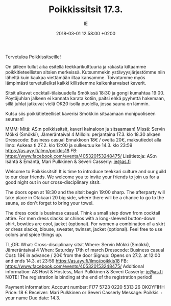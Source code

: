﻿---
layout: post
title: Poikkissitsit 17.3.
date: 2018-03-01 12:58:00 +0200
language: fin
author: IE
categories: AS sitsit
---
Tervetuloa Poikkissitseille!

On jälleen tullut aika esitellä teekkarikulttuuria ja rakasta kiltaamme poikkitieteellisten sitsien merkeissä. Kutsummekin ystävyysjärjestömme niin läheltä kuin kaukaa viettämään iltaa kansamme. Toivotamme myös lämpimästi tervetulleiksi kaikki killistiemme kaikenkarvaiset kaverit.

Sitsit alkavat cocktail-tilaisuudella Smökissä 18:30 ja gongi kumahtaa 19:00. Pöytäjuhlan jälkeen ei kannata karata kotiin, paitsi ehkä pyyhettä hakemaan, sillä juhlat jatkuvat vielä OK20 isolla puolella, jossa sauna on lämmin.

Kutsu siis poikkitieteelliset kaverisi Smökkiin sitsaamaan monipuoliseen seuraan!

MMM:
Mitä: AS:n poikkissitsit, kaveri kainaloon ja sitsaamaan!
Missä: Servin Mökki (Smökki), Jämeräntaival 4
Milloin: perjantaina 17.3. klo 18.30 alkaen
Dresscode: Business casual
Ennakkoon 18€ / ovelta 20€, maksutiedot alla
Ilmo: Aukeaa ti 27.2. klo 12:00 ja sulkeutuu ke 14.3. klo 23:59  <https://as.ayy.fi/ilmo/poikkis18>
FB: <https://www.facebook.com/events/405320153248475/>
Lisätietoja: AS:n Isäntä & Emäntä, Mari Pulkkinen & Severi Casserly: ie@as.fi


Welcome to Poikkissitsit!
It is time to introduce teekkari culture and our guild to our dear friends. We welcome you to invite your friends to join us for a good night out in our cross-disciplinary sitsit.

The doors open at 18:30 and the sitsit begin 19:00 sharp. The afterparty will take place in Otakaari 20 big side, where there will be a chance to go to the sauna, so don't forget to bring your towel.

The dress code is business casual. Think a small step down from cocktail attire. For men dress slacks or chinos with a long-sleeved button-down shirt, bowties are cool, jacket (optional). For women a combination of a skirt or dress slacks, blouse, sweater, twinset, jacket (optional). Feel free to use colors and spice things up.

TL;DR:
What: Cross-disciplinary sitsit
Where: Servin Mökki (Smökki), Jämeräntaival 4
When: Saturday 17th of march
Dresscode: Business casual
Cost: 18€ in advance / 20€ from the door
Signup: Opens on 27.2. at 12:00 and ends 14.3. at 23:59 <https://as.ayy.fi/ilmo/poikkis18>
FB: <https://www.facebook.com/events/405320153248475/>
Additional information: AS Host & Hostess, Mari Pulkkinen & Severi Casserly: ie@as.fi
NOTE! The registration is binding at the end of the registration period!

Payment information:
Account number: FI77 5723 0220 5313 26 OKOYFIHH
Price: 18 €
Receiver: Mari Pulkkinen or Severi Casserly
Message: Poikkis + your name
Due date: 14.3.